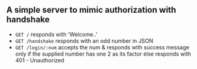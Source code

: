 ## A simple server to mimic authorization with handshake
* ``GET /`` responds with 'Welcome..'
* ``GET /handshake`` responds with an odd number in JSON
* ``GET /login/:num`` accepts the num & responds with success message only if the supplied number has one 2 as its factor else responds with 401 - Unauthorized